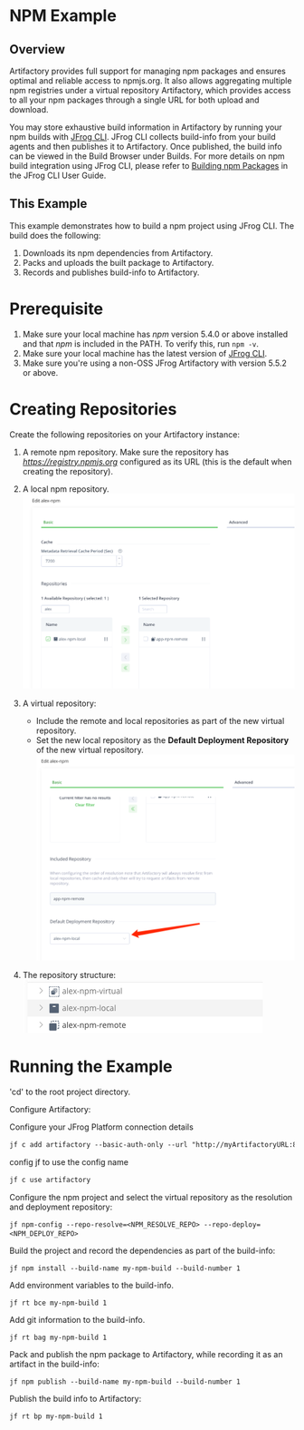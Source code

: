 # NPM Example

## Overview

Artifactory provides full support for managing npm packages and ensures optimal and reliable access to npmjs.org. It also allows aggregating multiple npm registries under a virtual repository Artifactory, which provides access to all your npm packages through a single URL for both upload and download.

You may store exhaustive build information in Artifactory by running your npm builds with [JFrog CLI](https://www.jfrog.com/confluence/display/CLI/JFrog+CLI).
JFrog CLI collects build-info from your build agents and then publishes it to Artifactory. Once published, the build info can be viewed in the Build Browser under Builds.
For more details on npm build integration using JFrog CLI, please refer to [Building npm Packages](https://www.jfrog.com/confluence/display/CLI/CLI+for+JFrog+Artifactory#CLIforJFrogArtifactory-BuildingNpmPackagesUsingtheNpmClient) in the JFrog CLI User Guide.

## This Example

This example demonstrates how to build a npm project using JFrog CLI. The build does the following:

1. Downloads its npm dependencies from Artifactory.
2. Packs and uploads the built package to Artifactory.
3. Records and publishes build-info to Artifactory.

# Prerequisite

1. Make sure your local machine has _npm_ version 5.4.0 or above installed and that _npm_ is included in the PATH. To verify this, run `npm -v`.
2. Make sure your local machine has the latest version of [JFrog CLI](https://jfrog.com/getcli/).
3. Make sure you're using a non-OSS JFrog Artifactory with version 5.5.2 or above.

# Creating Repositories

Create the following repositories on your Artifactory instance:

1. A remote npm repository. Make sure the repository has *https://registry.npmjs.org* configured as its URL (this is the default when creating the repository).
2. A local npm repository.
![img.png](img.png)
3. A virtual repository:
   - Include the remote and local repositories as part of the new virtual repository.
   - Set the new local repository as the **Default Deployment Repository** of the new virtual repository.
![img_1.png](img_1.png)

4. The repository structure:
![img_2.png](img_2.png)
# Running the Example

'cd' to the root project directory.

Configure Artifactory:

Configure your JFrog Platform connection details
```dtd
jf c add artifactory --basic-auth-only --url "http://myArtifactoryURL:8082" --user alex --password "AKCp8m........." --interactive=false

```
config jf to use the config name
```dtd
jf c use artifactory
```
Configure the npm project and select the virtual repository as the resolution and deployment repository:

```
jf npm-config --repo-resolve=<NPM_RESOLVE_REPO> --repo-deploy=<NPM_DEPLOY_REPO>
```

Build the project and record the dependencies as part of the build-info:

```
jf npm install --build-name my-npm-build --build-number 1
```

Add environment variables to the build-info.

```
jf rt bce my-npm-build 1
```

Add git information to the build-info.

```
jf rt bag my-npm-build 1
```

Pack and publish the npm package to Artifactory, while recording it as an artifact in the build-info:

```
jf npm publish --build-name my-npm-build --build-number 1
```

Publish the build info to Artifactory:

```
jf rt bp my-npm-build 1
```
